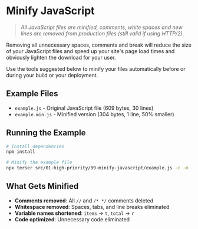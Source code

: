 # **Minify JavaScript**

> *All JavaScript files are minified, comments, white spaces and new lines are removed from production files (still valid if using HTTP/2).*
> 

Removing all unnecessary spaces, comments and break will reduce the size of your JavaScript files and speed up your site's page load times and obviously lighten the download for your user.

Use the tools suggested below to minify your files automatically before or during your build or your deployment.

## Example Files

- `example.js` - Original JavaScript file (609 bytes, 30 lines)
- `example.min.js` - Minified version (304 bytes, 1 line, 50% smaller)

## Running the Example

```bash
# Install dependencies
npm install

# Minify the example file
npx terser src/01-high-priority/09-minify-javascript/example.js -c -m -o src/01-high-priority/09-minify-javascript/example.min.js

```

## What Gets Minified

- **Comments removed**: All `//` and `/* */` comments deleted
- **Whitespace removed**: Spaces, tabs, and line breaks eliminated  
- **Variable names shortened**: `items` → `t`, `total` → `r`
- **Code optimized**: Unnecessary code eliminated